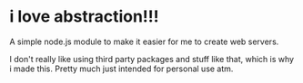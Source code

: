 # i love abstraction!!!
A simple node.js module to make it easier for me to create web servers.

I don't really like using third party packages and stuff like that, which is why i made this.
Pretty much just intended for personal use atm.
